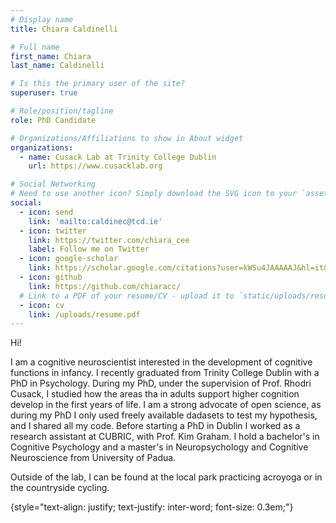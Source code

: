```yaml
---
# Display name
title: Chiara Caldinelli

# Full name
first_name: Chiara
last_name: Caldinelli

# Is this the primary user of the site?
superuser: true

# Role/position/tagline
role: PhD Candidate

# Organizations/Affiliations to show in About widget
organizations:
  - name: Cusack Lab at Trinity College Dublin
    url: https://www.cusacklab.org

# Social Networking
# Need to use another icon? Simply download the SVG icon to your `assets/media/icons/` folder.
social:
  - icon: send
    link: 'mailto:caldinec@tcd.ie'
  - icon: twitter
    link: https://twitter.com/chiara_cee
    label: Follow me on Twitter
  - icon: google-scholar
    link: https://scholar.google.com/citations?user=kWSu4JAAAAAJ&hl=it&oi=ao
  - icon: github
    link: https://github.com/chiaracc/
  # Link to a PDF of your resume/CV - upload it to `static/uploads/resume.pdf`
  - icon: cv
    link: /uploads/resume.pdf
---
```


Hi!

I am a cognitive neuroscientist interested in the development of cognitive functions in infancy. I recently graduated from Trinity College Dublin with a PhD in Psychology. During my PhD, under the supervision of Prof. Rhodri Cusack, I studied how the areas tha in adults support higher cognition develop in the first years of life. I am a strong advocate of open science, as during my PhD I only used freely available dadasets to test my hypothesis, and I shared all my code. Before starting a PhD in Dublin I worked as a research assistant at CUBRIC, with Prof. Kim Graham. I hold a bachelor's in Cognitive Psychology and a master's in Neuropsychology and Cognitive Neuroscience from University of Padua. 

Outside of the lab, I can be found at the local park practicing acroyoga or in the countryside cycling.


{style="text-align: justify; text-justify: inter-word; font-size: 0.3em;"}


